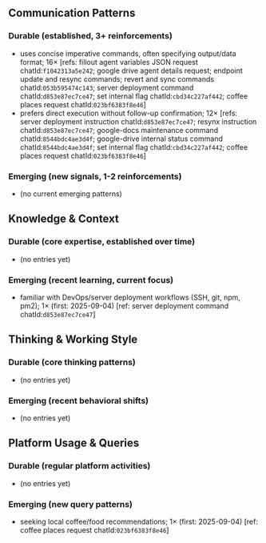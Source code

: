 ## Communication Patterns
### Durable (established, 3+ reinforcements)
- uses concise imperative commands, often specifying output/data format; 16× [refs: fillout agent variables JSON request chatId:`f1042313a5e242`; google drive agent details request; endpoint update and resync commands; revert and sync commands chatId:`053b595474c143`; server deployment command chatId:`d853e87ec7ce47`; set internal flag chatId:`cbd34c227af442`; coffee places request chatId:`023bf6383f8e46`]
- prefers direct execution without follow-up confirmation; 12× [refs: server deployment instruction chatId:`d853e87ec7ce47`; resynx instruction chatId:`d853e87ec7ce47`; google-docs maintenance command chatId:`8544bdc4ae3d4f`; google-drive internal status command chatId:`8544bdc4ae3d4f`; set internal flag chatId:`cbd34c227af442`; coffee places request chatId:`023bf6383f8e46`]

### Emerging (new signals, 1-2 reinforcements)
- (no current emerging patterns)

## Knowledge & Context
### Durable (core expertise, established over time)
- (no entries yet)

### Emerging (recent learning, current focus)
- familiar with DevOps/server deployment workflows (SSH, git, npm, pm2); 1× (first: 2025-09-04) [ref: server deployment command chatId:`d853e87ec7ce47`]

## Thinking & Working Style
### Durable (core thinking patterns)
- (no entries yet)

### Emerging (recent behavioral shifts)
- (no entries yet)

## Platform Usage & Queries
### Durable (regular platform activities)
- (no entries yet)

### Emerging (new query patterns)
- seeking local coffee/food recommendations; 1× (first: 2025-09-04) [ref: coffee places request chatId:`023bf6383f8e46`]